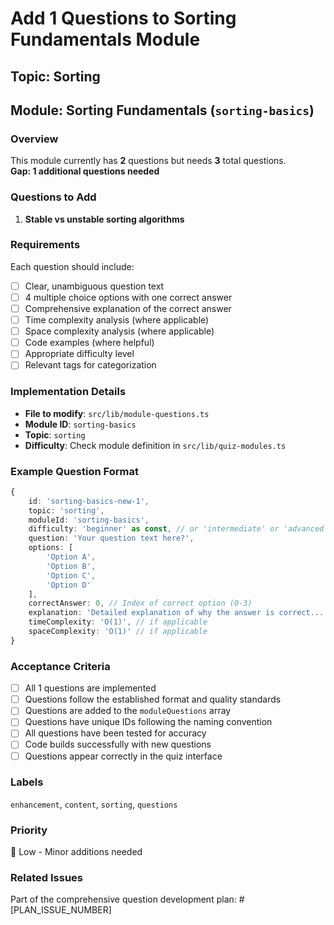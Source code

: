 # Add 1 Questions to Sorting Fundamentals Module

## Topic: Sorting
## Module: Sorting Fundamentals (`sorting-basics`)

### Overview
This module currently has **2** questions but needs **3** total questions.  
**Gap: 1 additional questions needed**

### Questions to Add

1. **Stable vs unstable sorting algorithms**

### Requirements
Each question should include:
- [ ] Clear, unambiguous question text
- [ ] 4 multiple choice options with one correct answer
- [ ] Comprehensive explanation of the correct answer
- [ ] Time complexity analysis (where applicable)
- [ ] Space complexity analysis (where applicable)
- [ ] Code examples (where helpful)
- [ ] Appropriate difficulty level
- [ ] Relevant tags for categorization

### Implementation Details
- **File to modify**: `src/lib/module-questions.ts`
- **Module ID**: `sorting-basics`
- **Topic**: `sorting`
- **Difficulty**: Check module definition in `src/lib/quiz-modules.ts`

### Example Question Format
```typescript
{
    id: 'sorting-basics-new-1',
    topic: 'sorting',
    moduleId: 'sorting-basics',
    difficulty: 'beginner' as const, // or 'intermediate' or 'advanced'
    question: 'Your question text here?',
    options: [
        'Option A',
        'Option B', 
        'Option C',
        'Option D'
    ],
    correctAnswer: 0, // Index of correct option (0-3)
    explanation: 'Detailed explanation of why the answer is correct...',
    timeComplexity: 'O(1)', // if applicable
    spaceComplexity: 'O(1)' // if applicable
}
```

### Acceptance Criteria
- [ ] All 1 questions are implemented
- [ ] Questions follow the established format and quality standards
- [ ] Questions are added to the `moduleQuestions` array
- [ ] Questions have unique IDs following the naming convention
- [ ] All questions have been tested for accuracy
- [ ] Code builds successfully with new questions
- [ ] Questions appear correctly in the quiz interface

### Labels
`enhancement`, `content`, `sorting`, `questions`

### Priority
📝 Low - Minor additions needed

### Related Issues
Part of the comprehensive question development plan: #[PLAN_ISSUE_NUMBER]